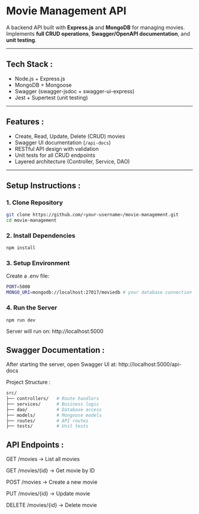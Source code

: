 #  Movie Management API

A backend API built with **Express.js** and **MongoDB** for managing movies.  
Implements **full CRUD operations**, **Swagger/OpenAPI documentation**, and **unit testing**.

---

##  Tech Stack :
- Node.js + Express.js
- MongoDB + Mongoose
- Swagger (swagger-jsdoc + swagger-ui-express)
- Jest + Supertest (unit testing)

---

##  Features :
- Create, Read, Update, Delete (CRUD) movies
- Swagger UI documentation (`/api-docs`)
- RESTful API design with validation
- Unit tests for all CRUD endpoints
- Layered architecture (Controller, Service, DAO)

---

##  Setup Instructions :

### 1. Clone Repository
```bash
git clone https://github.com/<your-username>/movie-management.git
cd movie-management
```

### 2. Install Dependencies
```bash
npm install
```
### 3. Setup Environment

Create a .env file:
```bash
PORT=5000
MONGO_URI=mongodb://localhost:27017/moviedb # your database connection string
```

### 4. Run the Server 
```bash
npm run dev
```

Server will run on: http://localhost:5000

## Swagger Documentation :

After starting the server, open Swagger UI at:
 http://localhost:5000/api-docs

 Project Structure :
 ```bash
src/
 ├── controllers/   # Route handlers
 ├── services/      # Business logic
 ├── dao/           # Database access
 ├── models/        # Mongoose models
 ├── routes/        # API routes
 ├── tests/         # Unit tests
```
## API Endpoints :

GET /movies → List all movies

GET /movies/{id} → Get movie by ID

POST /movies → Create a new movie

PUT /movies/{id} → Update movie

DELETE /movies/{id} → Delete movie

